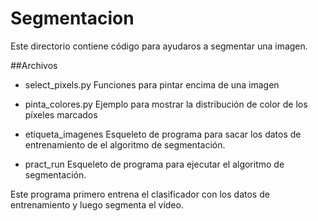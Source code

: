 # Segmentacion

Este directorio contiene código para ayudaros a segmentar una imagen.

##Archivos

- select_pixels.py    Funciones para pintar encima de una imagen

- pinta_colores.py    Ejemplo para mostrar la distribución de color de los píxeles marcados

- etiqueta_imagenes   Esqueleto de programa para sacar los datos de entrenamiento de el algoritmo de segmentación.

- pract_run	    Esqueleto de programa para ejecutar el algoritmo de segmentación.

Este programa primero entrena el clasificador con los datos de entrenamiento y luego segmenta el vídeo.

